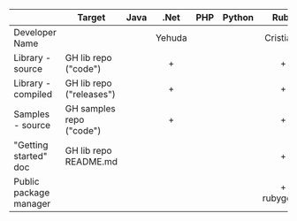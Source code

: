|                        | Target                   | Java |  .Net  | PHP | Python |    Ruby    | Node.js   |
|------------------------|--------------------------|:----:|:------:|:---:|:------:|:----------:|:---------:|
| Developer Name         |                          |      | Yehuda |     |        |  Cristiano | Cristiano |     
| Library - source       | GH lib repo ("code")     |      |   +    |     |        |      +     |     +     |
| Library - compiled     | GH lib repo ("releases") |      |   +    |     |        |      +     |     +     |
| Samples - source       | GH samples repo ("code") |      |   +    |     |        |      +     |     +     |
| "Getting started" doc  | GH lib repo README.md    |      |        |     |        |      +     |     +     |
| Public package manager |                          |      |        |     |        | + rubygems | + npmjs      |

